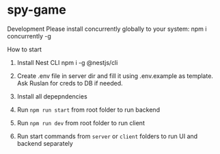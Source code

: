 # spy-game

Development
Please install concurrently globally to your system:
npm i concurrently -g

How to start

1. Install Nest CLI
   npm i -g @nestjs/cli

2. Create .env file in server dir and fill it using .env.example as template. Ask Ruslan for creds to DB if needed.

3. Install all depepndencies
4. Run `npm run start` from root folder to run backend
5. Run `npm run dev` from root folder to run client
6. Run start commands from `server` or `client` folders to run UI and backend separately
